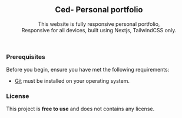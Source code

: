 <div align="center">

  <br />
  <br />

  <h2 align="center">Ced- Personal portfolio</h2>

This website is fully responsive personal portfolio, <br />Responsive for all devices, built using Nextjs, TailwindCSS only.

</div>

<br />

### Prerequisites

Before you begin, ensure you have met the following requirements:

- [Git](https://git-scm.com/downloads "Download Git") must be installed on your operating system.

### License

This project is **free to use** and does not contains any license.
